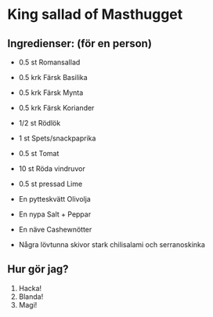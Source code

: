 # King sallad of Masthugget

## Ingredienser: (för en person)

- 0.5 st Romansallad
- 0.5 krk Färsk Basilika
- 0.5 krk Färsk Mynta
- 0.5 krk Färsk Koriander

- 1/2 st Rödlök
- 1 st Spets/snackpaprika
- 0.5 st Tomat
- 10 st Röda vindruvor

- 0.5 st pressad Lime
- En pytteskvätt Olivolja
- En nypa Salt + Peppar
- En näve Cashewnötter

+ Några lövtunna skivor stark chilisalami och serranoskinka

## Hur gör jag?
1) Hacka!
2) Blanda!
3) Magi!
